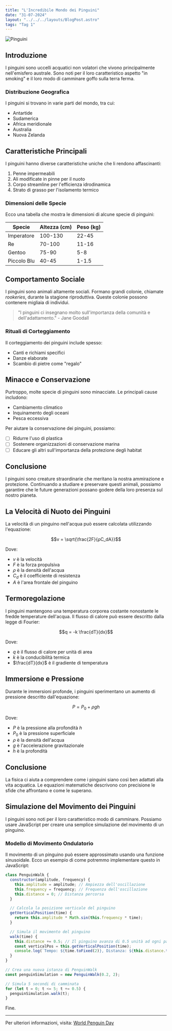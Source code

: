 ```yaml
---
title: "L'Incredibile Mondo dei Pinguini"
date: "31-07-2024"
layout: "../../../layouts/BlogPost.astro"
tags: "Tag 1"
---
```


![Pinguini](https://www.repstatic.it/content/contenthub/img/2023/08/28/115230841-50e3ad86-dabd-4775-b359-f32848cdc304.jpg)

## Introduzione

I pinguini sono uccelli acquatici non volatori che vivono principalmente nell'emisfero australe. Sono noti per il loro caratteristico aspetto "in smoking" e il loro modo di camminare goffo sulla terra ferma.

### Distribuzione Geografica

I pinguini si trovano in varie parti del mondo, tra cui:

- Antartide
- Sudamerica
- Africa meridionale
- Australia
- Nuova Zelanda

## Caratteristiche Principali

I pinguini hanno diverse caratteristiche uniche che li rendono affascinanti:

1. Penne impermeabili
2. Ali modificate in pinne per il nuoto
3. Corpo streamline per l'efficienza idrodinamica
4. Strato di grasso per l'isolamento termico

### Dimensioni delle Specie

Ecco una tabella che mostra le dimensioni di alcune specie di pinguini:

| Specie           | Altezza (cm) | Peso (kg) |
|------------------|--------------|-----------|
| Imperatore       | 100-130      | 22-45     |
| Re               | 70-100       | 11-16     |
| Gentoo           | 75-90        | 5-8       |
| Piccolo Blu      | 40-45        | 1-1.5     |

## Comportamento Sociale

I pinguini sono animali altamente sociali. Formano grandi colonie, chiamate *rookeries*, durante la stagione riproduttiva. Queste colonie possono contenere migliaia di individui.

> "I pinguini ci insegnano molto sull'importanza della comunità e dell'adattamento." - Jane Goodall

### Rituali di Corteggiamento

Il corteggiamento dei pinguini include spesso:

- Canti e richiami specifici
- Danze elaborate
- Scambio di pietre come "regalo"

## Minacce e Conservazione

Purtroppo, molte specie di pinguini sono minacciate. Le principali cause includono:

- Cambiamento climatico
- Inquinamento degli oceani
- Pesca eccessiva

Per aiutare la conservazione dei pinguini, possiamo:

- [ ] Ridurre l'uso di plastica
- [ ] Sostenere organizzazioni di conservazione marina
- [ ] Educare gli altri sull'importanza della protezione degli habitat

## Conclusione

I pinguini sono creature straordinarie che meritano la nostra ammirazione e protezione. Continuando a studiare e preservare questi animali, possiamo garantire che le future generazioni possano godere della loro presenza sul nostro pianeta.

## La Velocità di Nuoto dei Pinguini

La velocità di un pinguino nell'acqua può essere calcolata utilizzando l'equazione:

$$v = \sqrt{\frac{2F}{ρC_dA}}$$

Dove:
- $v$ è la velocità
- $F$ è la forza propulsiva
- $ρ$ è la densità dell'acqua
- $C_d$ è il coefficiente di resistenza
- $A$ è l'area frontale del pinguino

## Termoregolazione

I pinguini mantengono una temperatura corporea costante nonostante le fredde temperature dell'acqua. Il flusso di calore può essere descritto dalla legge di Fourier:

$$q = -k \frac{dT}{dx}$$

Dove:
- $q$ è il flusso di calore per unità di area
- $k$ è la conducibilità termica
- $\frac{dT}{dx}$ è il gradiente di temperatura

## Immersione e Pressione

Durante le immersioni profonde, i pinguini sperimentano un aumento di pressione descritto dall'equazione:

$$P = P_0 + ρgh$$

Dove:
- $P$ è la pressione alla profondità $h$
- $P_0$ è la pressione superficiale
- $ρ$ è la densità dell'acqua
- $g$ è l'accelerazione gravitazionale
- $h$ è la profondità

## Conclusione

La fisica ci aiuta a comprendere come i pinguini siano così ben adattati alla vita acquatica. Le equazioni matematiche descrivono con precisione le sfide che affrontano e come le superano.

## Simulazione del Movimento dei Pinguini

I pinguini sono noti per il loro caratteristico modo di camminare. Possiamo usare JavaScript per creare una semplice simulazione del movimento di un pinguino.

### Modello di Movimento Ondulatorio

Il movimento di un pinguino può essere approssimato usando una funzione sinusoidale. Ecco un esempio di come potremmo implementare questo in JavaScript:

```javascript
class PenguinWalk {
  constructor(amplitude, frequency) {
    this.amplitude = amplitude; // Ampiezza dell'oscillazione
    this.frequency = frequency; // Frequenza dell'oscillazione
    this.distance = 0; // Distanza percorsa
  }

  // Calcola la posizione verticale del pinguino
  getVerticalPosition(time) {
    return this.amplitude * Math.sin(this.frequency * time);
  }

  // Simula il movimento del pinguino
  walk(time) {
    this.distance += 0.5; // Il pinguino avanza di 0.5 unità ad ogni passo
    const verticalPos = this.getVerticalPosition(time);
    console.log(`Tempo: ${time.toFixed(2)}, Distanza: ${this.distance.toFixed(2)}, Posizione Verticale: ${verticalPos.toFixed(2)}`);
  }
}

// Crea una nuova istanza di PenguinWalk
const penguinSimulation = new PenguinWalk(0.2, 2);

// Simula 5 secondi di camminata
for (let t = 0; t <= 5; t += 0.5) {
  penguinSimulation.walk(t);
}
```

Fine.

---

Per ulteriori informazioni, visita: [World Penguin Day](https://www.worldpenguinday.com)
